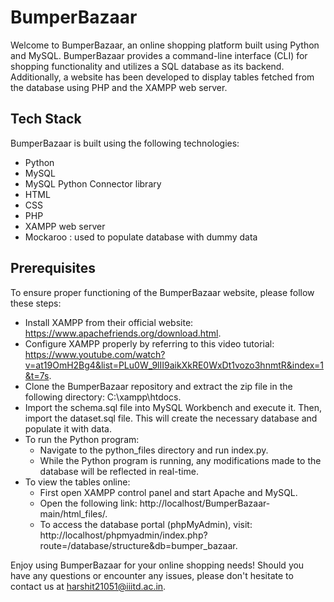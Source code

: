 # BumperBazaar

Welcome to BumperBazaar, an online shopping platform built using Python and MySQL. BumperBazaar provides a command-line interface (CLI) for shopping functionality and utilizes a SQL database as its backend. Additionally, a website has been developed to display tables fetched from the database using PHP and the XAMPP web server.

## Tech Stack

BumperBazaar is built using the following technologies:

  - Python
  - MySQL
  - MySQL Python Connector library
  - HTML
  - CSS
  - PHP
  - XAMPP web server
  - Mockaroo : used to populate database with dummy data

## Prerequisites

To ensure proper functioning of the BumperBazaar website, please follow these steps:

  - Install XAMPP from their official website: https://www.apachefriends.org/download.html.
  - Configure XAMPP properly by referring to this video tutorial: https://www.youtube.com/watch?v=at19OmH2Bg4&list=PLu0W_9lII9aikXkRE0WxDt1vozo3hnmtR&index=1&t=7s.
  - Clone the BumperBazaar repository and extract the zip file in the following directory: C:\xampp\htdocs.
  - Import the schema.sql file into MySQL Workbench and execute it. Then, import the dataset.sql file. This will create the necessary database and populate it with data.
  - To run the Python program:
      - Navigate to the python_files directory and run index.py.
      - While the Python program is running, any modifications made to the database will be reflected in real-time.
  - To view the tables online:
      - First open XAMPP control panel and start Apache and MySQL.
      - Open the following link: http://localhost/BumperBazaar-main/html_files/.
      - To access the database portal (phpMyAdmin), visit: http://localhost/phpmyadmin/index.php?route=/database/structure&db=bumper_bazaar.

Enjoy using BumperBazaar for your online shopping needs! Should you have any questions or encounter any issues, please don't hesitate to contact us at harshit21051@iiitd.ac.in.

